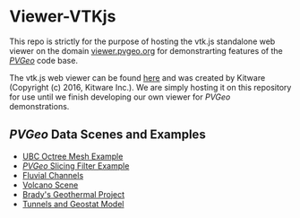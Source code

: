 # Viewer-VTKjs
This repo is strictly for the purpose of hosting the vtk.js standalone web viewer on the domain [viewer.pvgeo.org](http://viewer.pvgeo.org) for demonstrarting features of the [*PVGeo*](https://github.com/OpenGeoVis/PVGeo) code base.

The vtk.js web viewer can be found [here](https://kitware.github.io/vtk-js/examples/StandaloneSceneLoader.html) and was created by Kitware (Copyright (c) 2016, Kitware Inc.). We are simply hosting it on this repository for use until we finish developing our own viewer for *PVGeo* demonstrations.


## *PVGeo* Data Scenes and Examples

- [UBC Octree Mesh Example](http://octree.pvgeo.org)
- [*PVGeo* Slicing Filter Example](http://viewer.pvgeo.org/?fileURL=https://dl.dropbox.com/s/c32rkvo05b4a8wl/Slice-Model-Along-PolyLine.vtkjs?dl=0)
- [Fluvial Channels](http://viewer.pvgeo.org/?fileURL=https://dl.dropbox.com/s/qnahdwedjwndo7t/fluvsim_channels.vtkjs?dl=0)
- [Volcano Scene](http://volcano.pvgeo.org)
- [Brady's Geothermal Project](http://bradys.pvgeo.org)
- [Tunnels and Geostat Model](http://tunnels.viewer.pvgeo.org)

